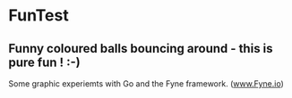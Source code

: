 # FunTest
## Funny coloured balls bouncing around - this is pure fun ! :-)
Some graphic experiemts with Go and the Fyne framework. (www.Fyne.io)
